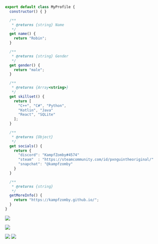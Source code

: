 ```js
export default class MyProfile {
  constructor() { }

  /**
   * @returns {string} Name
   */
  get name() {
    return "Robin";
  }

  /**
   * @returns {string} Gender
   */
  get gender() {
    return "male";
  }

  /**
   * @returns {Array<string>}
   */
  get skillset() {
    return [
      "C++", "C#", "Python", 
      "Kotlin", "Java"
      "React", "SQLite"
    ];
  }

  /**
   * @returns {Object}
   */
  get socials() {
    return {
      "discord": "KampfZomby#4574"
      "steam"  : "https://steamcommunity.com/id/pxnguintheoriginal/"
      "snapchat": "@kampfzomby"
    }
  }

  /**
   * @returns {string}
   */
  getMoreInfo() {
    return "https://kampfzomby.github.io/";
  }
}
```

![](http://github-profile-summary-cards.vercel.app/api/cards/stats?username=kampfzomby&theme=github_dark)

![](http://github-profile-summary-cards.vercel.app/api/cards/profile-details?username=kampfzomby&theme=github_dark)

![](http://github-profile-summary-cards.vercel.app/api/cards/repos-per-language?username=kampfzomby&theme=github_dark)
![](http://github-profile-summary-cards.vercel.app/api/cards/most-commit-language?username=kampfzomby&theme=github_dark)
